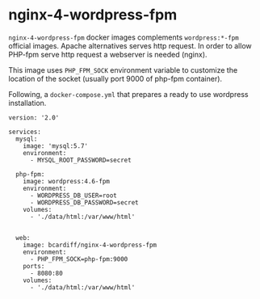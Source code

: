 # nginx-4-wordpress-fpm

`nginx-4-wordpress-fpm` docker images complements `wordpress:*-fpm` official images. Apache alternatives serves http request. In order to allow PHP-fpm serve http request a webserver is needed (nginx).

This image uses `PHP_FPM_SOCK` environment variable to customize the location of the socket (usually port 9000 of php-fpm container).

Following, a `docker-compose.yml` that prepares a ready to use wordpress installation.

```
version: '2.0'

services:
  mysql:
    image: 'mysql:5.7'
    environment:
      - MYSQL_ROOT_PASSWORD=secret

  php-fpm:
    image: wordpress:4.6-fpm
    environment:
      - WORDPRESS_DB_USER=root
      - WORDPRESS_DB_PASSWORD=secret
    volumes:
      - './data/html:/var/www/html'


  web:
    image: bcardiff/nginx-4-wordpress-fpm
    environment:
      - PHP_FPM_SOCK=php-fpm:9000
    ports:
      - 8080:80
    volumes:
      - './data/html:/var/www/html'
```
